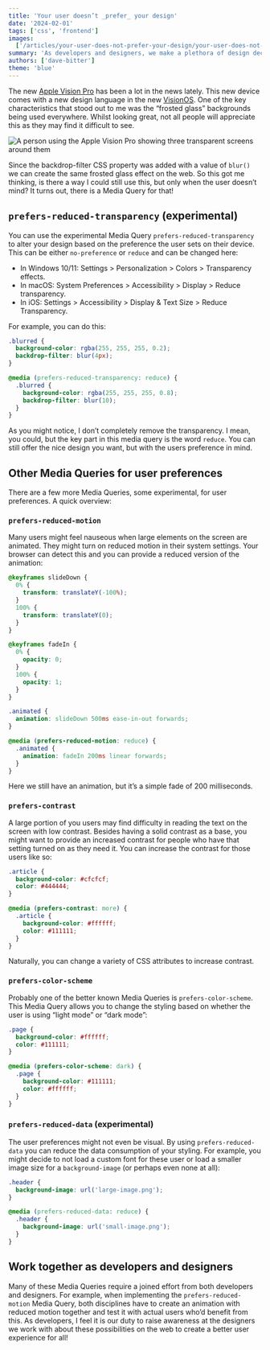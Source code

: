 ```yaml
---
title: 'Your user doesn’t _prefer_ your design'
date: '2024-02-01'
tags: ['css', 'frontend']
images:
  ['/articles/your-user-does-not-prefer-your-design/your-user-does-not-prefer-your-design.png']
summary: 'As developers and designers, we make a plethora of design decisions while building a website. We try to cater to everybody, but that is an impossible task. So how can we listen to some of the preferences of our users?'
authors: ['dave-bitter']
theme: 'blue'
---
```


The new [Apple Vision Pro](https://www.apple.com/apple-vision-pro/) has been a lot in the news lately. This new device comes with a new design language in the new [VisionOS](https://developer.apple.com/visionos/). One of the key characteristics that stood out to me was the “frosted glass” backgrounds being used everywhere. Whilst looking great, not all people will appreciate this as they may find it difficult to see.

![A person using the Apple Vision Pro showing three transparent screens around them](/articles/your-user-does-not-prefer-your-design/apple-vision-pro-glass-ui.webp)

Since the backdrop-filter CSS property was added with a value of `blur()` we can create the same frosted glass effect on the web. So this got me thinking, is there a way I could still use this, but only when the user doesn’t mind? It turns out, there is a Media Query for that!

## `prefers-reduced-transparency` (experimental)

You can use the experimental Media Query `prefers-reduced-transparency` to alter your design based on the preference the user sets on their device. This can be either `no-preference` or `reduce` and can be changed here:

- In Windows 10/11: Settings > Personalization > Colors > Transparency effects.
- In macOS: System Preferences > Accessibility > Display > Reduce transparency.
- In iOS: Settings > Accessibility > Display & Text Size > Reduce Transparency.

For example, you can do this:

```css
.blurred {
  background-color: rgba(255, 255, 255, 0.2);
  backdrop-filter: blur(4px);
}

@media (prefers-reduced-transparency: reduce) {
  .blurred {
    background-color: rgba(255, 255, 255, 0.8);
    backdrop-filter: blur(10);
  }
}
```

As you might notice, I don’t completely remove the transparency. I mean, you could, but the key part in this media query is the word `reduce`. You can still offer the nice design you want, but with the users preference in mind.

## Other Media Queries for user preferences

There are a few more Media Queries, some experimental, for user preferences. A quick overview:

### `prefers-reduced-motion`

Many users might feel nauseous when large elements on the screen are animated. They might turn on reduced motion in their system settings. Your browser can detect this and you can provide a reduced version of the animation:

```css
@keyframes slideDown {
  0% {
    transform: translateY(-100%);
  }
  100% {
    transform: translateY(0);
  }
}

@keyframes fadeIn {
  0% {
    opacity: 0;
  }
  100% {
    opacity: 1;
  }
}

.animated {
  animation: slideDown 500ms ease-in-out forwards;
}

@media (prefers-reduced-motion: reduce) {
  .animated {
    animation: fadeIn 200ms linear forwards;
  }
}
```

Here we still have an animation, but it’s a simple fade of 200 milliseconds.

### `prefers-contrast`

A large portion of you users may find difficulty in reading the text on the screen with low contrast. Besides having a solid contrast as a base, you might want to provide an increased contrast for people who have that setting turned on as they need it. You can increase the contrast for those users like so:

```css
.article {
  background-color: #cfcfcf;
  color: #444444;
}

@media (prefers-contrast: more) {
  .article {
    background-color: #ffffff;
    color: #111111;
  }
}
```

Naturally, you can change a variety of CSS attributes to increase contrast.

### `prefers-color-scheme`

Probably one of the better known Media Queries is `prefers-color-scheme`. This Media Query allows you to change the styling based on whether the user is using “light mode” or “dark mode”:

```css
.page {
  background-color: #ffffff;
  color: #111111;
}

@media (prefers-color-scheme: dark) {
  .page {
    background-color: #111111;
    color: #ffffff;
  }
}
```

### `prefers-reduced-data` (experimental)

The user preferences might not even be visual. By using `prefers-reduced-data` you can reduce the data consumption of your styling. For example, you might decide to not load a custom font for these user or load a smaller image size for a `background-image` (or perhaps even none at all):

```css
.header {
  background-image: url('large-image.png');
}

@media (prefers-reduced-data: reduce) {
  .header {
    background-image: url('small-image.png');
  }
}
```

## Work together as developers and designers

Many of these Media Queries require a joined effort from both developers and designers. For example, when implementing the `prefers-reduced-motion` Media Query, both disciplines have to create an animation with reduced motion together and test it with actual users who’d benefit from this. As developers, I feel it is our duty to raise awareness at the designers we work with about these possibilities on the web to create a better user experience for all!
